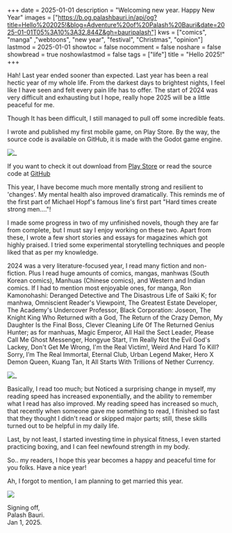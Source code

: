 +++
date = 2025-01-01
description = "Welcoming new year. Happy New Year"
images = ["https://b.og.palashbauri.in/api/og?title=Hello%202025!&blog=Adventure%20of%20Palash%20Bauri&date=2025-01-01T05%3A10%3A32.844Z&gh=bauripalash"]
kws = ["comics", "manga" ,"webtoons", "new year", "festival", "Christmas", "opinion"]
lastmod = 2025-01-01
showtoc = false
nocomment = false
noshare = false
showbread = true
noshowlastmod = false
tags = ["life"]
title = "Hello 2025!"
+++

Hah! Last year ended sooner than expected. Last year has been a real hectic year of my whole life.  From the darkest days to brightest nights, I feel like I have seen and felt every pain life has to offer. The start of 2024 was very difficult and exhausting but I hope, really hope 2025 will be a little peaceful for me.

Though It has been difficult, I still managed to pull off some incredible feats.

I wrote and published my first mobile game, on Play Store. By the way, the source code is available on GitHub, it is made with the Godot game engine.

![_](https://i.ibb.co/n69LLVm/Screenshot-20241231-122819-Firefox-Beta.jpg)

If you want to check it out download from [Play Store](https://play.google.com/store/apps/details?id=in.palashbauri.jumpvolly) or read the source code at [GitHub](https://github.com/bauripalash/jumpvolly)

This year, I have become much more mentally strong and resilient to 'changes'. My mental health also improved dramatically. This reminds me of the first part of Michael Hopf's famous line's first part "Hard times create strong men...."!

I made some progress in two of my unfinished novels, though they are far from complete, but I must say I enjoy working on these two. Apart from these, I wrote a few short stories and essays for magazines which got highly praised. I tried some experimental storytelling techniques and people liked that as per my knowledge. 

2024 was a very literature-focused year, I read many fiction and non-fiction. Plus I read huge amounts of comics, mangas, manhwas (South Korean comics), Manhuas (Chinese comics), and Western and Indian comics. If I had to mention most enjoyable ones, for manga, Ron Kamonohashi: Deranged Detective and The Disastrous Life of Saiki K; for manhwa, Omniscient Reader's Viewpoint, The Greatest Estate Developer, The Academy's Undercover Professor, Black Corporation: Joseon, The Knight King Who Returned with a God, The Return of the Crazy Demon, My Daughter Is the Final Boss, Clever Cleaning Life Of The Returned Genius Hunter; as for manhuas, Magic Emperor, All Hail the Sect Leader, Please Call Me Ghost Messenger, Hongyue Start, I'm Really Not the Evil God's Lackey, Don't Get Me Wrong, I'm the Real Victim!, Weird And Hard To Kill? Sorry, I’m The Real Immortal, Eternal Club, Urban Legend Maker, Hero X Demon Queen, Kuang Tan, It All Starts With Trillions of Nether Currency.

![_](https://media1.tenor.com/m/yNJfDJoKBg4AAAAd/orv-anime-orv-manhwa.gif)

Basically, I read too much; but Noticed a surprising change in myself, my reading speed has increased exponentially, and the ability to remember what I read has also improved. My reading speed has increased so much, that recently when someone gave me something to read, I finished so fast that they thought I didn't read or skipped major parts; still, these skills turned out to be helpful in my daily life.

Last, by not least, I started investing time in physical fitness, I even started practicing boxing, and I can feel newfound strength in my body.

So.. my readers, I hope this year becomes a happy and peaceful time for you folks. Have a nice year!

Ah, I forgot to mention, I am planning to get married this year.

![](https://media.tenor.com/bkA2JqxxfGwAAAAi/mlbb-jjk-jjk-mlbb.gif)

Signing off,  
Palash Bauri.  
Jan 1, 2025. 




